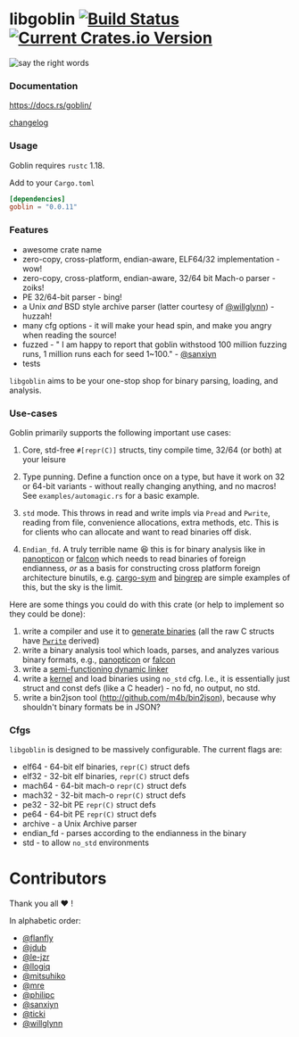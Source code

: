 # libgoblin [![Build Status](https://travis-ci.org/m4b/goblin.svg?branch=master)](https://travis-ci.org/m4b/goblin) [![Current Crates.io Version](https://img.shields.io/crates/v/goblin.svg)](https://crates.io/crates/goblin)

![say the right words](https://s-media-cache-ak0.pinimg.com/736x/1b/6a/aa/1b6aaa2bae005e2fed84b1a7c32ecb1b.jpg)

### Documentation

https://docs.rs/goblin/

[changelog](CHANGELOG.md)

### Usage

Goblin requires `rustc` 1.18.

Add to your `Cargo.toml`

```toml
[dependencies]
goblin = "0.0.11"
```

### Features

* awesome crate name
* zero-copy, cross-platform, endian-aware, ELF64/32 implementation - wow!
* zero-copy, cross-platform, endian-aware, 32/64 bit Mach-o parser - zoiks!
* PE 32/64-bit parser - bing!
* a Unix _and_ BSD style archive parser (latter courtesy of [@willglynn](https://github.com/willglynn)) - huzzah!
* many cfg options - it will make your head spin, and make you angry when reading the source!
* fuzzed - " I am happy to report that goblin withstood 100 million fuzzing runs, 1 million runs each for seed 1~100." - [@sanxiyn](https://github.com/sanxiyn)
* tests

`libgoblin` aims to be your one-stop shop for binary parsing, loading,
and analysis.

### Use-cases

Goblin primarily supports the following important use cases:

1. Core, std-free `#[repr(C)]` structs, tiny compile time, 32/64 (or both) at your leisure

2. Type punning. Define a function once on a type, but have it work on 32 or 64-bit variants - without really changing anything, and no macros! See `examples/automagic.rs` for a basic example.

3. `std` mode. This throws in read and write impls via `Pread` and `Pwrite`, reading from file, convenience allocations, extra methods, etc. This is for clients who can allocate and want to read binaries off disk.

4. `Endian_fd`. A truly terrible name :laughing: this is for binary analysis like in [panopticon](https://github.com/das-labor/panopticon) or [falcon](https://github.com/endeav0r/falcon) which needs to read binaries of foreign endianness, _or_ as a basis for constructing cross platform foreign architecture binutils, e.g. [cargo-sym](https://github.com/m4b/cargo-sym) and [bingrep](https://github.com/m4b/bingrep) are simple examples of this, but the sky is the limit.

Here are some things you could do with this crate (or help to implement so they could be done):

1. write a compiler and use it to [generate binaries](https://github.com/m4b/faerie) (all the raw C structs have [`Pwrite`](https://github.com/m4b/scroll) derived)
2. write a binary analysis tool which loads, parses, and analyzes various binary formats, e.g., [panopticon](https://github.com/das-labor/panopticon) or [falcon](https://github.com/endeav0r/falcon)
3. write a [semi-functioning dynamic linker](http://github.com/m4b/dryad)
4. write a [kernel](https://github.com/redox-os/redox) and load binaries using `no_std` cfg. I.e., it is essentially just struct and const defs (like a C header) - no fd, no output, no std.
5. write a bin2json tool (http://github.com/m4b/bin2json), because why shouldn't binary formats be in JSON?

### Cfgs

`libgoblin` is designed to be massively configurable. The current flags are:

* elf64 - 64-bit elf binaries, `repr(C)` struct defs
* elf32 - 32-bit elf binaries, `repr(C)` struct defs
* mach64 - 64-bit mach-o `repr(C)` struct defs
* mach32 - 32-bit mach-o `repr(C)` struct defs
* pe32 - 32-bit PE `repr(C)` struct defs
* pe64 - 64-bit PE `repr(C)` struct defs
* archive - a Unix Archive parser
* endian_fd - parses according to the endianness in the binary
* std - to allow `no_std` environments

# Contributors

Thank you all :heart: !

In alphabetic order:

- [@flanfly](https://github.com/flanfly)
- [@jdub](https://github.com/jdub)
- [@le-jzr](https://github.com/le-jzr)
- [@llogiq](https://github.com/llogiq)
- [@mitsuhiko](https://github.com/mitsuhiko)
- [@mre](https://github.com/mre)
- [@philipc](https://github.com/philipc)
- [@sanxiyn](https://github.com/sanxiyn)
- [@ticki](https://github.com/ticki)
- [@willglynn](https://github.com/willglynn)
